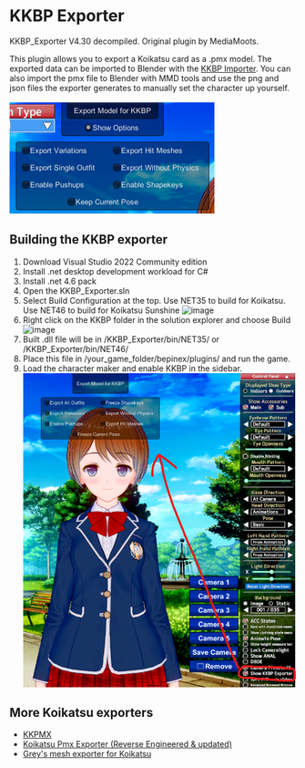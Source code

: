 # KKBP Exporter
KKBP_Exporter V4.30 decompiled. Original plugin by MediaMoots.  

This plugin allows you to export a Koikatsu card as a .pmx model. The exported data can be imported to Blender with the [KKBP Importer](https://github.com/FlailingFog/KK-Blender-Porter-Pack). You can also import the pmx file to Blender with MMD tools and use the png and json files the exporter generates to manually set the character up yourself.

![](https://raw.githubusercontent.com/FlailingFog/flailingfog.github.io/master/assets/images/exportpanel.png)


## Building the KKBP exporter

1. Download Visual Studio 2022 Community edition
2. Install .net desktop development workload for C#
3. Install .net 4.6 pack
4. Open the KKBP_Exporter.sln
5. Select Build Configuration at the top. Use NET35 to build for Koikatsu. Use NET46 to build for Koikatsu Sunshine
 ![image](https://github.com/user-attachments/assets/8eb2726a-8df4-466e-90dc-6f0da47c2409)
6. Right click on the KKBP folder in the solution explorer and choose Build
![image](https://github.com/user-attachments/assets/2e4c6213-e82b-4637-ae5e-c7d4c62b2ec0)
7. Built .dll file will be in /KKBP_Exporter/bin/NET35/ or /KKBP_Exporter/bin/NET46/
8. Place this file in /your_game_folder/bepinex/plugins/ and run the game.
9. Load the character maker and enable KKBP in the sidebar.  
![](https://raw.githubusercontent.com/FlailingFog/flailingfog.github.io/master/assets/images/exportpanel2.png)

## More Koikatsu exporters
* [KKPMX](https://github.com/CazzoPMX/KKPMX)
* [Koikatsu Pmx Exporter (Reverse Engineered & updated)](https://github.com/Snittern/KoikatsuPmxExporterReverseEngineered)
* [Grey's mesh exporter for Koikatsu](https://github.com/FlailingFog/KK-Blender-Porter-Pack/tree/9fcef4127ba56b4e8e8718fb546945fc00eaaad9/GME)
